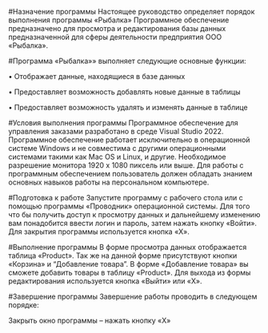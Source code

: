 #Назначение программы
Настоящее руководство определяет порядок выполнения программы «Рыбалка» Программное обеспечение предназначено для просмотра и редактирования базы данных предназначенной для сферы деятельности предприятия ООО «Рыбалка».

#Программа «Рыбалка»» выполняет следующие основные функции:

• Отображает данные, находящиеся в базе данных

• Предоставляет возможность добавлять новые данные в таблицы

• Предоставляет возможность удалять и изменять данные в таблице

#Условия выполнения программы
Программное обеспечение для управления заказами разработано в среде Visual Studio 2022. Программное обеспечение работает исключительно в операционной системе Windows и не совместима с другими операционными системами такими как Mac OS и Linux, и другие. Необходимое разрешение монитора 1920 x 1080 пиксель или выше. Для работы с программным обеспечением пользователь должен обладать знанием основных навыков работы на персональном компьютере.

#Подготовка к работе
Запустите программу с рабочего стола или с помощью программы «Проводник» операционной системы. Для того что бы получить доступ к просмотру данных и дальнейшему изменению вам понадобится ввести логин и пароль, затем нажать кнопку «Войти». Для закрытия программы используется кнопка «X».

#Выполнение программы
В форме просмотра данных отображается таблица «Product». Так же на данной форме присутствуют кнопки «Корзина» и “Добавление товара”. В форме «Добавление товара» вы сможете добавить товары в таблицу «Product». Для выхода из формы редактирования используется кнопка «Выйти» или «X».

#Завершение программы
Завершение работы проводить в следующем порядке:

Закрыть окно программы – нажать кнопку «X»
